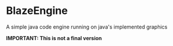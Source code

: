 # BlazeEngine

A simple java code engine running on java's implemented graphics

**IMPORTANT: This is not a final version**
